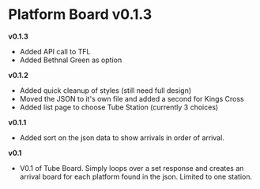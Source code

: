 # Platform Board v0.1.3

__v0.1.3__
- Added API call to TFL
- Added Bethnal Green as option

__v0.1.2__
- Added quick cleanup of styles (still need full design)
- Moved the JSON to it's own file and added a second for Kings Cross
- Added list page to choose Tube Station (currently 3 choices)

__v0.1.1__
- Added sort on the json data to show arrivals in order of arrival.

__v0.1__
- V0.1 of Tube Board. Simply loops over a set response and creates an arrival board for each platform found in the json. Limited to one station.
